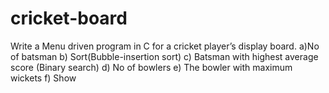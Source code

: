 # cricket-board
Write a Menu driven program in C for a cricket player’s display board. 
a)No of batsman 
b) Sort(Bubble-insertion sort) 
c) Batsman with highest average score (Binary search) 
d) No of bowlers 
e) The bowler with maximum wickets 
f) Show
